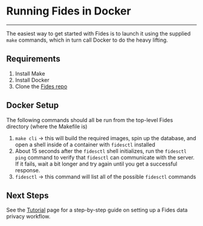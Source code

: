 # Running Fides in Docker

---

The easiest way to get started with Fides is to launch it using the supplied `make` commands, which in turn call Docker to do the heavy lifting.

## Requirements

1. Install Make
1. Install Docker
1. Clone the [Fides repo](https://github.com/ethyca/fides)

## Docker Setup

The following commands should all be run from the top-level Fides directory (where the Makefile is)

1. `make cli` -> this will build the required images, spin up the database, and open a shell inside of a container with `fidesctl` installed
1. About 15 seconds after the `fidesctl` shell initializes, run the `fidesctl ping` command to verify that `fidesctl` can communicate with the server. If it fails, wait a bit longer and try again until you get a successful response.
1. `fidesctl` -> this command will list all of the possible `fidesctl` commands

## Next Steps

See the [Tutorial](../tutorial.md) page for a step-by-step guide on setting up a Fides data privacy workflow.
